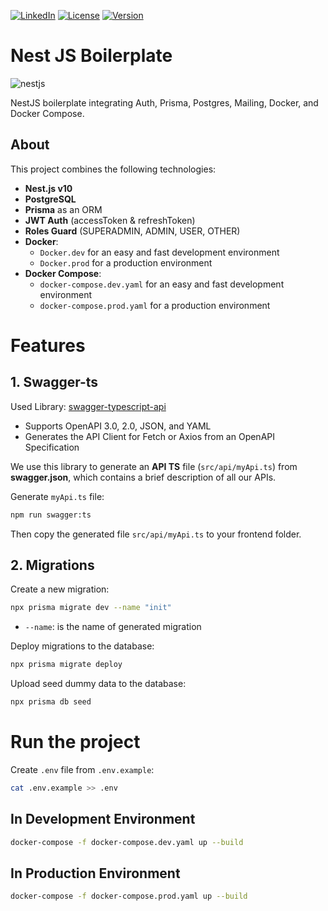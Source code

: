 [![LinkedIn](https://img.shields.io/badge/LinkedIn-Connect-blue)](https://www.linkedin.com/in/hassenamri005/)
[![License](https://img.shields.io/badge/License-MIT-green)](LICENSE)
[![Version](https://img.shields.io/badge/Version-1.0.0-yellow)](https://github.com/your-profile/your-repo/releases)

# Nest JS Boilerplate
![nestjs](https://github.com/user-attachments/assets/901842e8-5adb-4adb-8d22-fffb40a5347b)

NestJS boilerplate integrating Auth, Prisma, Postgres, Mailing, Docker, and Docker Compose.

## About

This project combines the following technologies:

- **Nest.js v10**
- **PostgreSQL**
- **Prisma** as an ORM
- **JWT Auth** (accessToken & refreshToken)
- **Roles Guard** (SUPERADMIN, ADMIN, USER, OTHER)
- **Docker**:
  - `Docker.dev` for an easy and fast development environment
  - `Docker.prod` for a production environment
- **Docker Compose**:
  - `docker-compose.dev.yaml` for an easy and fast development environment
  - `docker-compose.prod.yaml` for a production environment

# Features

## 1. Swagger-ts

Used Library: [swagger-typescript-api](https://www.npmjs.com/package/swagger-typescript-api)

- Supports OpenAPI 3.0, 2.0, JSON, and YAML
- Generates the API Client for Fetch or Axios from an OpenAPI Specification

We use this library to generate an **API TS** file (`src/api/myApi.ts`) from **swagger.json**, which contains a brief description of all our APIs.

Generate `myApi.ts` file:

```sh
npm run swagger:ts
```

Then copy the generated file `src/api/myApi.ts` to your frontend folder.

## 2. Migrations

Create a new migration:

```sh
npx prisma migrate dev --name "init"
```

- `--name`: is the name of generated migration

Deploy migrations to the database:

```sh
npx prisma migrate deploy
```

Upload seed dummy data to the database:

```sh
npx prisma db seed
```

# Run the project

Create `.env` file from `.env.example`:

```sh
cat .env.example >> .env
```

## In Development Environment

```sh
docker-compose -f docker-compose.dev.yaml up --build
```

## In Production Environment

```sh
docker-compose -f docker-compose.prod.yaml up --build
```
